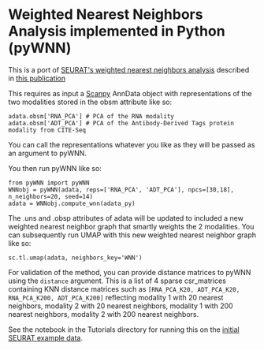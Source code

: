 # Weighted Nearest Neighbors Analysis implemented in Python (pyWNN)

This is a port of [SEURAT's weighted nearest neighbors analysis](#https://satijalab.org/seurat/reference/findmultimodalneighbors) described in [this publication](#https://www.sciencedirect.com/science/article/pii/S0092867421005833)

This requires as input a [Scanpy](#https://scanpy.readthedocs.io/en/stable/index.html) AnnData object with representations of the two modalities stored in the obsm attribute like so:

```
adata.obsm['RNA_PCA'] # PCA of the RNA modality
adata.obsm['ADT_PCA'] # PCA of the Antibody-Derived Tags protein modality from CITE-Seq
```

You can call the representations whatever you like as they will be passed as an argument to pyWNN.

You then run pyWNN like so:

```
from pyWNN import pyWNN
WNNobj = pyWNN(adata, reps=['RNA_PCA', 'ADT_PCA'], npcs=[30,18], n_neighbors=20, seed=14)
adata = WNNobj.compute_wnn(adata_py)
```

The .uns and .obsp attributes of adata will be updated to included a new weighted nearest neighbor graph that smartly weights the 2 modalities. You can subsequently run UMAP with this new weighted nearest neighbor graph like so:

```
sc.tl.umap(adata, neighbors_key='WNN')
```

For validation of the method, you can provide distance matrices to pyWNN using the `distance` argument. This is a list of 4 sparse csr_matrices containing KNN distance matrices such as `[RNA_PCA_K20, ADT_PCA_K20, RNA_PCA_K200, ADT_PCA_K200]` reflecting modality 1 with 20 nearest neighbors, modality 2 with 20 nearest neighbors, modality 1 with 200 nearest neighbors, modality 2 with 200 nearest neighbors.

See the notebook in the Tutorials directory for running this on the [initial SEURAT example data](#https://satijalab.org/seurat/articles/weighted_nearest_neighbor_analysis.html).

